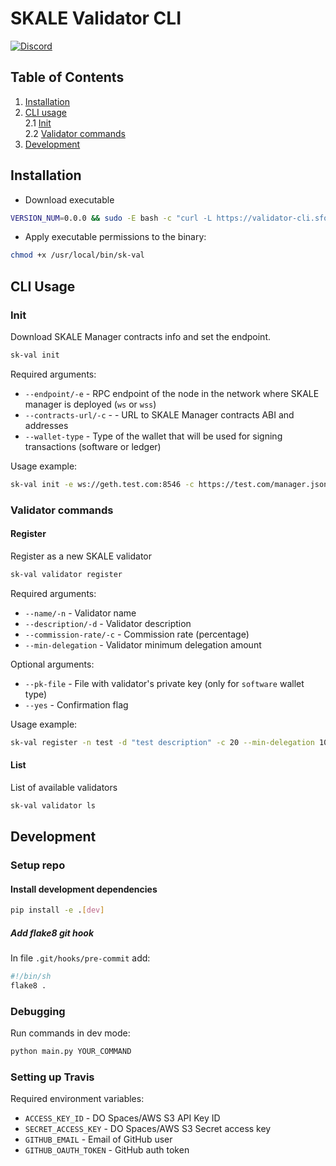 # SKALE Validator CLI

[![Discord](https://img.shields.io/discord/534485763354787851.svg)](https://discord.gg/vvUtWJB)

## Table of Contents

1. [Installation](#installation)
2. [CLI usage](#cli-usage)  
    2.1 [Init](#init)  
    2.2 [Validator commands](#validator-commands)
3. [Development](#development)  

## Installation

- Download executable

```bash
VERSION_NUM=0.0.0 && sudo -E bash -c "curl -L https://validator-cli.sfo2.cdn.digitaloceanspaces.com/develop/sk-val-$VERSION_NUM-`uname -s`-`uname -m` >  /usr/local/bin/sk-val"
```

- Apply executable permissions to the binary:

```bash
chmod +x /usr/local/bin/sk-val
```

## CLI Usage

### Init

Download SKALE Manager contracts info and set the endpoint.

```bash
sk-val init
```

Required arguments:

- `--endpoint/-e` - RPC endpoint of the node in the network where SKALE manager is deployed (`ws` or `wss`)
- `--contracts-url/-c` - - URL to SKALE Manager contracts ABI and addresses
- `--wallet-type` - Type of the wallet that will be used for signing transactions (software or ledger)

Usage example:

```bash
sk-val init -e ws://geth.test.com:8546 -c https://test.com/manager.json --wallet-type software
```

### Validator commands

#### Register

Register as a new SKALE validator

```bash
sk-val validator register
```

Required arguments:

- `--name/-n` - Validator name
- `--description/-d` - Validator description
- `--commission-rate/-c` - Commission rate (percentage)
- `--min-delegation` - Validator minimum delegation amount

Optional arguments:

- `--pk-file` - File with validator's private key (only for `software` wallet type)
- `--yes` - Confirmation flag

Usage example:

```bash
sk-val register -n test -d "test description" -c 20 --min-delegation 1000 --pk-file ./pk.txt
```

#### List

List of available validators

```bash
sk-val validator ls
```

## Development

### Setup repo

#### Install development dependencies

```bash
pip install -e .[dev]
```

##### Add flake8 git hook

In file `.git/hooks/pre-commit` add:

```bash
#!/bin/sh
flake8 .
```

### Debugging

Run commands in dev mode:

```bash
python main.py YOUR_COMMAND
```

### Setting up Travis

Required environment variables:

- `ACCESS_KEY_ID` - DO Spaces/AWS S3 API Key ID
- `SECRET_ACCESS_KEY` - DO Spaces/AWS S3 Secret access key
- `GITHUB_EMAIL` - Email of GitHub user
- `GITHUB_OAUTH_TOKEN` - GitHub auth token
